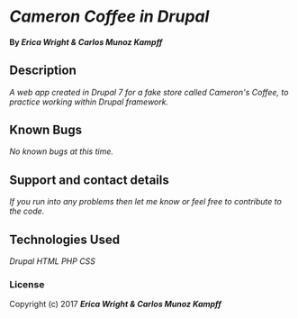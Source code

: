 # _Cameron Coffee in Drupal_

#### By _**Erica Wright & Carlos Munoz Kampff**_

## Description

_A web app created in Drupal 7 for a fake store called Cameron's Coffee, to practice working within Drupal framework._

## Known Bugs

_No known bugs at this time._

## Support and contact details

_If you run into any problems then let me know or feel free to contribute to the code._

## Technologies Used

_Drupal_
_HTML_
_PHP_
_CSS_

### License

Copyright (c) 2017 **_Erica Wright & Carlos Munoz Kampff_**
